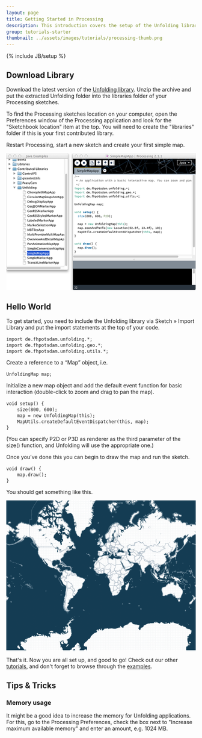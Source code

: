 ```yaml
---
layout: page
title: Getting Started in Processing
description: This introduction covers the setup of the Unfolding library in Processing and the first simple map.
group: tutorials-starter
thumbnail: ../assets/images/tutorials/processing-thumb.png
---
```


{% include JB/setup %}

## Download Library
Download the latest version of the [Unfolding library](http://unfoldingmaps.org/downloads "Download Unfolding").
Unzip the archive and put the extracted Unfolding folder into the libraries folder of your Processing sketches.

To find the Processing sketches location on your computer, open the Preferences window of the
Processing application and look for the "Sketchbook location" item at the top.
You will need to create the "libraries" folder if this is your first contributed library.

Restart Processing, start a new sketch and create your first simple map.

![Unfolding in Processing](../assets/images/tutorials/processing-ide2.png)

## Hello World

To get started, you need to include the Unfolding library via
Sketch » Import Library and put the import statements at the top of your code.

	import de.fhpotsdam.unfolding.*;
	import de.fhpotsdam.unfolding.geo.*;
	import de.fhpotsdam.unfolding.utils.*;  


Create a reference to a “Map” object, i.e.

	UnfoldingMap map;


Initialize a new map object and add the default event function for basic interaction (double-click to zoom  and drag to pan the map).

	void setup() {
		size(800, 600);
		map = new UnfoldingMap(this);
		MapUtils.createDefaultEventDispatcher(this, map);
	}

(You can specify P2D or P3D as renderer as the third parameter of the size() function, and Unfolding will use the appropriate one.)

Once you’ve done this you can begin to draw the map and run the sketch.  

	void draw() {
		map.draw();
	}


You should get something like this.  


![Hello World](../assets/images/tutorials/helloworld.png)

That's it. Now you are all set up, and good to go! Check out our other [tutorials](./), and don't forget to browse through the [examples](../examples/).


## Tips & Tricks

### Memory usage
It might be a good idea to increase the memory for Unfolding applications. For this, go to the Processing Preferences, check the box next to "Increase maximum available memory" and enter an amount, e.g. 1024 MB.

